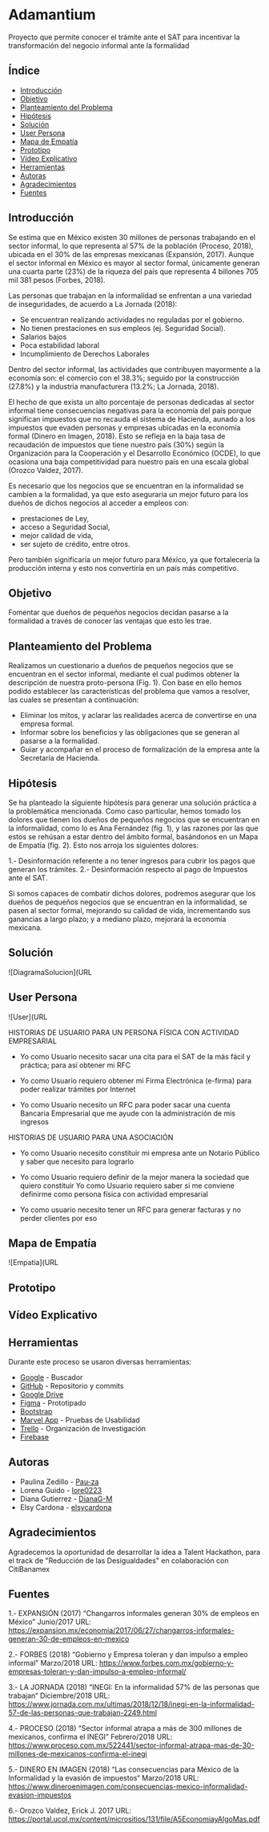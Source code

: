 # Adamantium

Proyecto que permite conocer el trámite ante el SAT para incentivar la transformación del negocio informal ante la formalidad

## Índice

- [Introducción](#Introducción)
- [Objetivo](#Objetivo)
- [Planteamiento del Problema](#Planteamiento-del-Problema)
- [Hipótesis](#Hipótesis)
- [Solución](#Solución)
- [User Persona](#User-Persona)
- [Mapa de Empatía](#Mapa-de-Empatía)
- [Prototipo](#Prototipo)
- [Vídeo Explicativo](#Vídeo-Explicativo)
- [Herramientas](#Herramientas)
- [Autoras](#Autoras)
- [Agradecimientos](#agradecimientos)
- [Fuentes](#Fuentes)

## Introducción

Se estima que en México existen 30 millones de personas trabajando en el sector informal, lo que representa al 57% de la población (Proceso, 2018), ubicada en el 30% de las empresas mexicanas (Expansión, 2017). Aunque el sector informal en México es mayor al sector formal, únicamente generan una cuarta parte (23%) de la riqueza del país que representa 4 billones 705 mil 381 pesos (Forbes, 2018). 

Las personas que trabajan en la informalidad se enfrentan a una variedad de inseguridades, de acuerdo a La Jornada (2018):


* Se encuentran realizando actividades no reguladas por el gobierno.
* No tienen prestaciones en sus empleos (ej. Seguridad Social).
* Salarios bajos
* Poca estabilidad laboral
* Incumplimiento de Derechos Laborales

Dentro del sector informal, las actividades que contribuyen mayormente a la economía son: el comercio con el 38.3%; seguido por la construcción (27.8%) y la industria manufacturera (13.2%;  La Jornada, 2018).

El hecho de que exista un alto porcentaje de personas dedicadas al sector informal tiene consecuencias negativas para la economía del país porque significan impuestos que no recauda el sistema de Hacienda, aunado a los impuestos que evaden personas y empresas ubicadas en la economía formal (Dinero en Imagen, 2018). Esto se refleja en la baja tasa de recaudación de impuestos que tiene nuestro país (30%) según la Organización para la Cooperación y el Desarrollo Económico (OCDE), lo que ocasiona una baja competitividad para nuestro país en una escala global (Orozco Valdez, 2017).

Es necesario que los negocios que se encuentran en la informalidad se cambien a la formalidad, ya que esto aseguraría un mejor futuro para los dueños de dichos negocios al acceder a empleos con:

- prestaciones de Ley, 
- acceso a Seguridad Social, 
- mejor calidad de vida, 
- ser sujeto de crédito, entre otros. 

Pero también significaría un mejor futuro para México, ya que fortalecería la producción interna y esto nos convertiría en un país más competitivo.


## Objetivo

Fomentar que dueños de pequeños negocios decidan pasarse a la formalidad a través de conocer las ventajas que esto les trae.


## Planteamiento del Problema

Realizamos un cuestionario a dueños de pequeños negocios que se encuentran en el sector informal, mediante el cual pudimos obtener la descripción de nuestra proto-persona (Fig. 1). Con base en ello hemos podido establecer las características del problema que vamos a resolver, las cuales se presentan a continuación:

* Eliminar los mitos, y aclarar las realidades acerca de convertirse en una empresa formal.
* Informar sobre los beneficios y las obligaciones que se generan al pasarse a la formalidad.
* Guiar y acompañar en el proceso de formalización de la empresa ante la Secretaría de Hacienda.

## Hipótesis

Se ha planteado la siguiente hipótesis para generar una solución práctica a la problemática mencionada.
Como caso particular, hemos tomado los dolores que tienen los dueños de pequeños negocios que se encuentran en la informalidad, como lo es Ana Fernández (fig. 1), y las razones por las que estos se rehúsan a estar dentro del ámbito formal, basándonos en un Mapa de Empatía (fig. 2). Esto nos arroja los siguientes dolores:

1.- Desinformación referente a no tener ingresos para cubrir los pagos que generan los trámites.
2.- Desinformación respecto al pago de Impuestos ante el SAT.

Si somos capaces de combatir dichos dolores, podremos asegurar que los dueños de pequeños negocios que se encuentran en la informalidad, se pasen al sector formal, mejorando su calidad de vida, incrementando sus ganancias a largo plazo; y a mediano plazo, mejorará la economía mexicana.

## Solución

![DiagramaSolucion](URL

## User Persona

![User](URL

HISTORIAS DE USUARIO PARA UN PERSONA FÍSICA CON ACTIVIDAD EMPRESARIAL

* Yo como Usuario necesito sacar una cita para el SAT de la más fácil y práctica; para así obtener mi RFC

* Yo como Usuario requiero obtener mi Firma Electrónica (e-firma) para poder realizar trámites por Internet

* Yo como Usuario necesito un RFC para poder sacar una cuenta Bancaria Empresarial que me ayude con la administración de mis ingresos


HISTORIAS DE USUARIO PARA UNA ASOCIACIÓN 

* Yo como Usuario necesito constituir mi empresa ante un Notario Público y saber que necesito para lograrlo

* Yo como Usuario requiero definir de la mejor manera la sociedad que quiero constituir
Yo como Usuario requiero saber si me conviene definirme como persona física con actividad empresarial

* Yo como usuario necesito tener un RFC para generar facturas y no perder clientes por eso


## Mapa de Empatía

![Empatia](URL

## Prototipo

## Vídeo Explicativo

## Herramientas

Durante este proceso se usaron diversas herramientas:
- [Google](https://www.google.com/) - Buscador
- [GitHub](https://github.com/) - Repositorio y commits
- [Google Drive](https://www.google.com/intl/es-419/drive/)
- [Figma](https://www.figma.com/) - Prototipado
- [Bootstrap](https://getbootstrap.com/)
- [Marvel App](https://marvelapp.com/) - Pruebas de Usabilidad
- [Trello](https://trello.com) - Organización de Investigación
- [Firebase](https://firebase.google.com/?hl=es-419)

## Autoras

- Paulina Zedillo - [Pau-za](https://github.com/Pau-za)
- Lorena Guido - [lore0223](https://github.com/lore0223)
- Diana Gutierrez - [DianaG-M](https://github.com/DianaG-M)
- Elsy Cardona - [elsycardona](https://github.com/elsycardona/)

## Agradecimientos

Agradecemos la oportunidad de desarrollar la idea a Talent Hackathon, para el track de "Reducción de las Desigualdades" en colaboración con CitiBanamex

## Fuentes

1.- EXPANSIÓN (2017) “Changarros informales generan 30% de empleos en México”
Junio/2017 URL: https://expansion.mx/economia/2017/06/27/changarros-informales-generan-30-de-empleos-en-mexico

2.- FORBES (2018) “Gobierno y Empresa toleran y dan impulso a empleo informal” 
Marzo/2018 URL: https://www.forbes.com.mx/gobierno-y-empresas-toleran-y-dan-impulso-a-empleo-informal/

3.- LA JORNADA (2018) “INEGI: En la informalidad 57% de las personas que trabajan“ 
Diciembre/2018 URL: https://www.jornada.com.mx/ultimas/2018/12/18/inegi-en-la-informalidad-57-de-las-personas-que-trabajan-2249.html

4.- PROCESO (2018) “Sector informal atrapa a más de 300 millones de mexicanos, confirma el INEGI”
Febrero/2018 URL: https://www.proceso.com.mx/522441/sector-informal-atrapa-mas-de-30-millones-de-mexicanos-confirma-el-inegi

5.- DINERO EN IMAGEN (2018) “Las consecuencias para México de la Informalidad y la evasión de impuestos“
Marzo/2018 URL: https://www.dineroenimagen.com/consecuencias-mexico-informalidad-evasion-impuestos

6.- Orozco Valdez, Erick J. 2017 URL: https://portal.ucol.mx/content/micrositios/131/file/A5EconomiayAlgoMas.pdf



